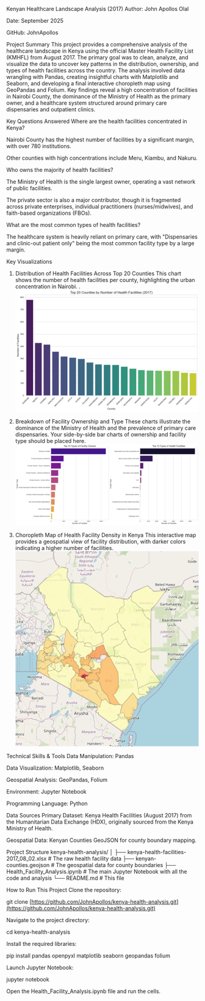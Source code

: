 Kenyan Healthcare Landscape Analysis (2017)
Author: John Apollos Olal

Date: September 2025

GitHub: JohnApollos

Project Summary
This project provides a comprehensive analysis of the healthcare landscape in Kenya using the official Master Health Facility List (KMHFL) from August 2017. The primary goal was to clean, analyze, and visualize the data to uncover key patterns in the distribution, ownership, and types of health facilities across the country. The analysis involved data wrangling with Pandas, creating insightful charts with Matplotlib and Seaborn, and developing a final interactive choropleth map using GeoPandas and Folium. Key findings reveal a high concentration of facilities in Nairobi County, the dominance of the Ministry of Health as the primary owner, and a healthcare system structured around primary care dispensaries and outpatient clinics.

Key Questions Answered
Where are the health facilities concentrated in Kenya?

Nairobi County has the highest number of facilities by a significant margin, with over 780 institutions.

Other counties with high concentrations include Meru, Kiambu, and Nakuru.

Who owns the majority of health facilities?

The Ministry of Health is the single largest owner, operating a vast network of public facilities.

The private sector is also a major contributor, though it is fragmented across private enterprises, individual practitioners (nurses/midwives), and faith-based organizations (FBOs).

What are the most common types of health facilities?

The healthcare system is heavily reliant on primary care, with "Dispensaries and clinic-out patient only" being the most common facility type by a large margin.

Key Visualizations
1. Distribution of Health Facilities Across Top 20 Counties
This chart shows the number of health facilities per county, highlighting the urban concentration in Nairobi. .![Screenshot of the bar chart of facilities per county](Distribution_of_Health_Facilities_Across_Top_20_Counties.png)

2. Breakdown of Facility Ownership and Type
These charts illustrate the dominance of the Ministry of Health and the prevalence of primary care dispensaries.
Your side-by-side bar charts of ownership and facility type should be placed here.![Screenshot of side-by-side bar charts of ownership and facility type](Breakdown_of_Facility_Ownership_and_Type.png)

3. Choropleth Map of Health Facility Density in Kenya
This interactive map provides a geospatial view of facility distribution, with darker colors indicating a higher number of facilities. ![Screenshot of the choropleth map](Choropleth_Map_of_Health_Facility_Density_in_Kenya.png)

Technical Skills & Tools
Data Manipulation: Pandas

Data Visualization: Matplotlib, Seaborn

Geospatial Analysis: GeoPandas, Folium

Environment: Jupyter Notebook

Programming Language: Python

Data Sources
Primary Dataset: Kenya Health Facilities (August 2017) from the Humanitarian Data Exchange (HDX), originally sourced from the Kenya Ministry of Health.

Geospatial Data: Kenyan Counties GeoJSON for county boundary mapping.

Project Structure
kenya-health-analysis/
│
├── kenya-health-facilities-2017_08_02.xlsx  # The raw health facility data
├── kenyan-counties.geojson                # The geospatial data for county boundaries
├── Health_Facility_Analysis.ipynb         # The main Jupyter Notebook with all the code and analysis
└── README.md                              # This file

How to Run This Project
Clone the repository:

git clone [https://github.com/JohnApollos/kenya-health-analysis.git](https://github.com/JohnApollos/kenya-health-analysis.git)

Navigate to the project directory:

cd kenya-health-analysis

Install the required libraries:

pip install pandas openpyxl matplotlib seaborn geopandas folium

Launch Jupyter Notebook:

jupyter notebook

Open the Health_Facility_Analysis.ipynb file and run the cells.
